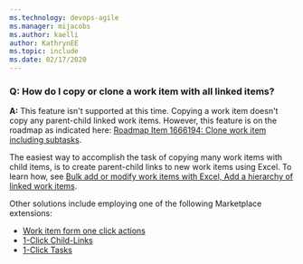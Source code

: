```yaml
---
ms.technology: devops-agile
ms.manager: mijacobs
ms.author: kaelli
author: KathrynEE
ms.topic: include
ms.date: 02/17/2020
---
```



<a id="faq-copy-clone" /> 

### Q: How do I copy or clone a work item with all linked items? 

**A:** This feature isn't supported at this time. Copying a work item doesn't copy any parent-child linked work items. However, this feature is on the roadmap as indicated here: [Roadmap Item 1666194: Clone work item including subtasks](https://dev.azure.com/mseng/AzureDevOpsRoadmap/_backlogs/backlog/Boards/Roadmap%20Items/?workitem=1666194).

The easiest way to accomplish the task of copying many work items with child items, is to create parent-child links to new work items using Excel. To learn how, see [Bulk add or modify work items with Excel, Add a hierarchy of linked work items](/azure/devops/boards/backlogs/office/bulk-add-modify-work-items-excel#add-a-hierarchy-of-linked-work-items).

Other solutions include employing one of the following Marketplace extensions:  
- [Work item form one click actions](https://marketplace.visualstudio.com/items?itemName=mohitbagra.witoneclickactions)  
- [1-Click Child-Links](https://marketplace.visualstudio.com/items?itemName=ruifig.vsts-work-item-one-click-child-links)  
- [1-Click Tasks](https://marketplace.visualstudio.com/items?itemName=ruifig.vsts-work-item-one-click-tasks)  